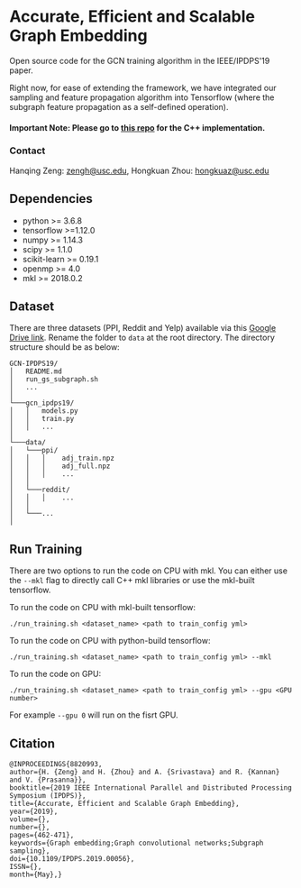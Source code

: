 # Accurate, Efficient and Scalable Graph Embedding

Open source code for the GCN training algorithm in the IEEE/IPDPS'19 paper.

Right now, for ease of extending the framework, we have integrated our sampling and feature propagation algorithm into Tensorflow (where the subgraph feature propagation as a self-defined operation). 

#### Important Note: Please go to [this repo](https://github.com/GraphSAINT/GraphSAINT/tree/master/ipdps19_cpp) for the C++ implementation. 

### Contact

Hanqing Zeng: zengh@usc.edu,
Hongkuan Zhou: hongkuaz@usc.edu

## Dependencies

* python >= 3.6.8
* tensorflow >=1.12.0
* numpy >= 1.14.3
* scipy >= 1.1.0
* scikit-learn >= 0.19.1
* openmp >= 4.0
* mkl >= 2018.0.2

## Dataset

There are three datasets (PPI, Reddit and Yelp) available via this [Google Drive link](https://drive.google.com/open?id=1zycmmDES39zVlbVCYs88JTJ1Wm5FbfLz). Rename the folder to `data` at the root directory.  The directory structure should be as below:

```
GCN-IPDPS19/
│   README.md
│   run_gs_subgraph.sh
│   ... 
│
└───gcn_ipdps19/
│   │   models.py
│   │   train.py
│   │   ...
│   
└───data/
│   └───ppi/
│   │   │    adj_train.npz
│   │   │    adj_full.npz
│   │   │    ...
│   │   
│   └───reddit/
│   │   │    ...
│   │
│   └───...
│
```

## Run Training

There are two options to run the code on CPU with mkl. You can either use the `--mkl` flag to directly call C++ mkl libraries or use the mkl-built tensorflow.

To run the code on CPU with mkl-built tensorflow:

`./run_training.sh <dataset_name> <path to train_config yml>`

To run the code on CPU with python-build tensorflow:

`./run_training.sh <dataset_name> <path to train_config yml> --mkl`

To run the code on GPU:

`./run_training.sh <dataset_name> <path to train_config yml> --gpu <GPU number>`

For example `--gpu 0` will run on the fisrt GPU.


## Citation

```
@INPROCEEDINGS{8820993, 
author={H. {Zeng} and H. {Zhou} and A. {Srivastava} and R. {Kannan} and V. {Prasanna}}, 
booktitle={2019 IEEE International Parallel and Distributed Processing Symposium (IPDPS)}, 
title={Accurate, Efficient and Scalable Graph Embedding}, 
year={2019}, 
volume={}, 
number={}, 
pages={462-471}, 
keywords={Graph embedding;Graph convolutional networks;Subgraph sampling}, 
doi={10.1109/IPDPS.2019.00056}, 
ISSN={}, 
month={May},}
```
